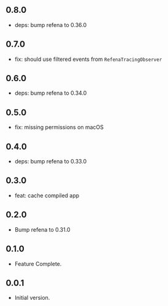 ## 0.8.0

- deps: bump refena to 0.36.0

## 0.7.0

- fix: should use filtered events from `RefenaTracingObserver`

## 0.6.0

- deps: bump refena to 0.34.0

## 0.5.0

- fix: missing permissions on macOS

## 0.4.0

- deps: bump refena to 0.33.0

## 0.3.0

- feat: cache compiled app

## 0.2.0

- Bump refena to 0.31.0

## 0.1.0

- Feature Complete.

## 0.0.1

- Initial version.
